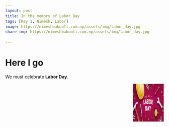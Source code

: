 ```yaml
---
layout: post
title: In the memory of Labor Day
tags: [May 1, Nimesh, Labor]
image: https://nimeshbabuoli.com.np/assets/img/labor_day.jpg
share-img: https://nimeshbabuoli.com.np/assets/img/labor_day.jpg

---
```


# Here I go

We must celebrate <strong>Labor Day</strong>.

<img src="/assets/img/happy_labor_day.jpg" height="120" width="98" align="right">